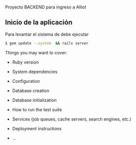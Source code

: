 Proyecto BACKEND para ingreso a Alliot

## Inicio de la aplicación

Para levantar el sistema de debe ejecutar
```sh
$ gem update --system  && rails server
```

Things you may want to cover:

* Ruby version

* System dependencies

* Configuration

* Database creation

* Database initialization

* How to run the test suite

* Services (job queues, cache servers, search engines, etc.)

* Deployment instructions

* ...
